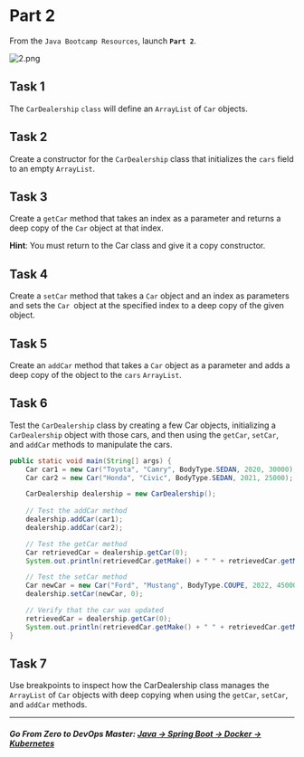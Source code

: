 # Part 2

From the `Java Bootcamp Resources`, launch **`Part 2`**.

![2.png](https://img-c.udemycdn.com/redactor/raw/article_lecture/2025-01-03_19-00-46-88db7a5f544b37750e972d6ac4784359.png)

## Task 1

The `CarDealership` `class` will define an `ArrayList` of `Car` objects.

## Task 2
Create a constructor for the `CarDealership` class that initializes the `cars` field to an empty `ArrayList`.

## Task 3
Create a `getCar` method that takes an index as a parameter and returns a deep copy of the `Car` object at that index.

**Hint**: You must return to the Car class and give it a copy constructor.

## Task 4
Create a `setCar` method that takes a `Car` object and an index as parameters and sets the `Car `object at the specified index to a deep copy of the given object.

## Task 5
Create an `addCar` method that takes a `Car` object as a parameter and adds a deep copy of the object to the `cars` `ArrayList`.

## Task 6
Test the `CarDealership` class by creating a few Car objects, initializing a `CarDealership` object with those cars, and then using the `getCar`, `setCar`, and `addCar` methods to manipulate the cars.

```java
public static void main(String[] args) {
    Car car1 = new Car("Toyota", "Camry", BodyType.SEDAN, 2020, 30000);
    Car car2 = new Car("Honda", "Civic", BodyType.SEDAN, 2021, 25000);

    CarDealership dealership = new CarDealership();
    
    // Test the addCar method
    dealership.addCar(car1);
    dealership.addCar(car2);

    // Test the getCar method
    Car retrievedCar = dealership.getCar(0);
    System.out.println(retrievedCar.getMake() + " " + retrievedCar.getModel());

    // Test the setCar method
    Car newCar = new Car("Ford", "Mustang", BodyType.COUPE, 2022, 45000);
    dealership.setCar(newCar, 0);

    // Verify that the car was updated
    retrievedCar = dealership.getCar(0);
    System.out.println(retrievedCar.getMake() + " " + retrievedCar.getModel());
}
```

## Task 7
Use breakpoints to inspect how the CarDealership class manages the `ArrayList` of `Car` objects with deep copying when using the `getCar`, `setCar`, and `addCar` methods.

----------

##### **Go From Zero to DevOps Master**: *[Java → Spring Boot → Docker → Kubernetes](https://rslim087a.github.io/zero-devops-roadmap/)*

